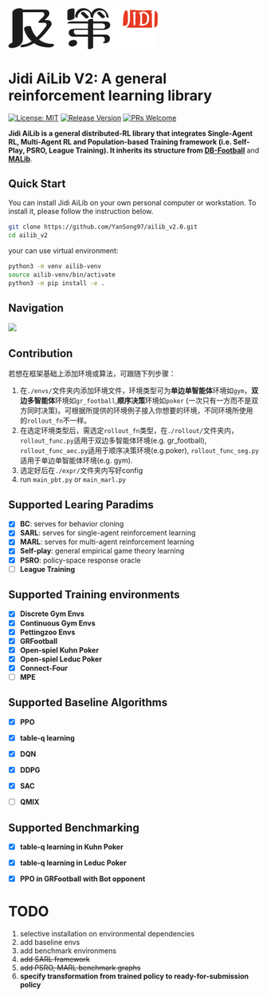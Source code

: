 
<img src="imgs/Jidi%20logo.png" width='300px'>


# Jidi AiLib V2: A general reinforcement learning library
[![License: MIT](https://img.shields.io/badge/License-MIT-yellow.svg)](https://opensource.org/licenses/MIT) 
[![Release Version](https://img.shields.io/badge/release-2.0-red.svg)]()
[![PRs Welcome](https://img.shields.io/badge/PRs-welcome-brightgreen.svg)]()

**Jidi AiLib is a general distributed-RL library that integrates  Single-Agent RL, Multi-Agent RL and Population-based 
Training framework (i.e. Self-Play, PSRO, League Training). It inherits its structure 
from [DB-Football](https://github.com/Shanghai-Digital-Brain-Laboratory/DB-Football)** and **[MALib](https://github.com/sjtu-marl/malib)**.


## Quick Start

You can install Jidi AiLib on your own personal computer or workstation. To install it, please follow the instruction below.

```bash
git clone https://github.com/YanSong97/ailib_v2.0.git
cd ailib_v2
```

your can use virtual environment:
```bash
python3 -m venv ailib-venv
source ailib-venv/bin/activate
python3 -m pip install -e .
```

## Navigation

<img src='https://github.com/jidiai/ai_lib/blob/V2/imgs/Jidi%20Ailib.svg'>


## Contribution
若想在框架基础上添加环境或算法，可跟随下列步骤：
1. 在`./envs/`文件夹内添加环境文件，环境类型可为**单边单智能体**环境如`gym`，**双边多智能体**环境如`gr_football`,**顺序决策**环境如`poker`
(一次只有一方而不是双方同时决策)。可根据所提供的环境例子接入你想要的环境，不同环境所使用的`rollout_fn`不一样。
2. 在选定环境类型后，需选定`rollout_fn`类型，在`./rollout/`文件夹内，`rollout_func.py`适用于双边多智能体环境(e.g. gr_football),
``rollout_func_aec.py``适用于顺序决策环境(e.g.poker), `rollout_func_seg.py`适用于单边单智能体环境(e.g. gym).
3. 选定好后在`./expr/`文件夹内写好config
4. run ``main_pbt.py`` or `main_marl.py`




## Supported Learing Paradims
- [x] **BC**: serves for behavior cloning
- [x] **SARL**: serves for single-agent reinforcement learning
- [x] **MARL**: serves for multi-agent reinforcement learning
- [x] **Self-play**: general empirical game theory learning
- [x] **PSRO**: policy-space response oracle
- [ ] **League Training**

## Supported Training environments
- [x] **Discrete Gym Envs**
- [x] **Continuous Gym Envs**
- [x] **Pettingzoo Envs**
- [x] **GRFootball**
- [x] **Open-spiel Kuhn Poker**
- [x] **Open-spiel Leduc Poker**
- [x] **Connect-Four**
- [ ] **MPE**

## Supported Baseline Algorithms
- [x] **PPO**
- [x] **table-q learning**
- [x] **DQN**
- [x] **DDPG**
- [x] **SAC**
- [ ] **QMIX**


## Supported Benchmarking
- [x] **table-q learning in Kuhn Poker**
- [x] **table-q learning in Leduc Poker**
- [x] **PPO in GRFootball with Bot opponent**




# TODO
1. selective installation on environmental dependencies
2. add baseline envs
3. add benchmark environmens
4. ~~add SARL framework~~
5. ~~add PSRO, MARL benchmark graphs~~
6. **specify transformation from trained policy to ready-for-submission policy**
